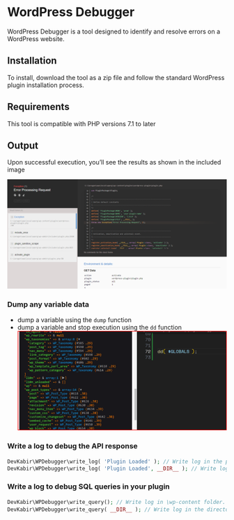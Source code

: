 # WordPress Debugger

WordPress Debugger is a tool designed to identify and resolve errors on a WordPress website.

## Installation

To install, download the tool as a zip file and follow the standard WordPress plugin installation process.

## Requirements

This tool is compatible with PHP versions 7.1 to later

## Output

Upon successful execution, you’ll see the results as shown in the included image

![](./result.png)

### Dump any variable data
- dump a variable using the `dump` function
- dump a variable and stop execution using the `dd` function
![](./dump.png)

### Write a log to debug the API response

```php
DevKabir\WPDebugger\write_log( 'Plugin Loaded' ); // Write log in the plugin directory.
DevKabir\WPDebugger\write_log( 'Plugin Loaded', __DIR__ ); // Write log in the directory where the function is called.
```

### Write a log to debug SQL queries in your plugin
```php
DevKabir\WPDebugger\write_query(); // Write log in \wp-content folder.
DevKabir\WPDebugger\write_query( __DIR__ ); // Write log in the directory where the function is called.
```
